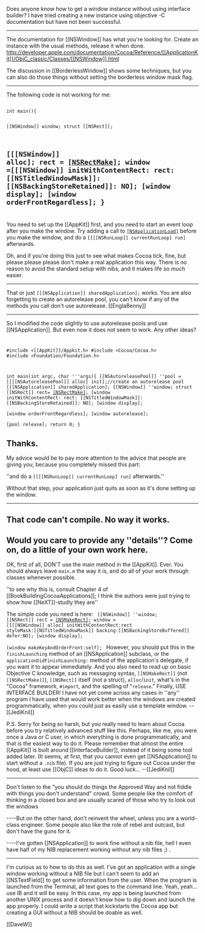 Does anyone know how to get a window instance without using interface builder? I have tried creating a new instance using objective -C documentation but have not been successful.

----

The documentation for [[NSWindow]] has what you're looking for. Create an instance with the usual methods, release it when done. http://developer.apple.com/documentation/Cocoa/Reference/[[ApplicationKit]]/ObjC_classic/Classes/[[NSWindow]].html

The discussion in [[BorderlessWindow]] shows some techniques, but you can also do those things without setting the borderless window mask flag.

----

The following code is not working for me:

 <code> 
int main(){

  [[NSWindow]] window;
  struct [[NSRect]];

  [[[NSWindow]] alloc];
  rect  = [[NSRectMake]](100,100,50,50);
  window =[[[NSWindow]] initWithContentRect: rect: [[NSTitledWindowMask]]: [[NSBackingStoreRetained]]: NO];
  [window display];	
  [window orderFrontRegardless];
}    
</code>
----
You need to set up the [[AppKit]] first, and you need to start an event loop after you make the window. Try adding a call to <code>[[NSApplicationLoad]]()</code> before you make the window, and do a <code>[[[[NSRunLoop]] currentRunLoop] run]</code> afterwards.

Oh, and if you're doing this just to see what makes Cocoa tick, fine, but please please please don't make a real application this way. There is no reason to avoid the standard setup with nibs, and it makes life so much easier.

----
That or just <code>[[[NSApplication]] sharedApplication];</code> works. You are also forgetting to create an autorelease pool, you can't know if any of the methods you call don't use autorelease. [[EnglaBenny]] 

----

So I modified the code slightly to use autorelease pools and use [[NSApplication]]. But even now it does not seem to work.
Any other ideas?
<code>

#include <[[AppKit]]/Appkit.h>
#include <Cocoa/Cocoa.h>
#include <Foundation/Foundation.h>

int main(int argc, char '''args){
	[[NSAutoreleasePool]] ''pool = [[[[NSAutoreleasePool]] alloc] init];//create an autorelease pool
	[[[NSApplication]] sharedApplication];
	[[NSWindow]] ''window;
        struct [[NSRect]] rect= [[NSRectMake]](100,100,50,50);
        [window initWithContentRect: rect: [[NSTitledWindowMask]]: [[NSBackingStoreRetained]]: NO];
	[window display];	
	[window orderFrontRegardless];
        [window autorelease];   
        [pool release];
        return 0;
}
</code>

Thanks.
----

My advice would be to pay more attention to the advice that people are giving you, because you completely missed this part:

''and do a <code>[[[[NSRunLoop]] currentRunLoop] run]</code> afterwards.''

Without that step, your application just quits as soon as it's done setting up the window.

----
That code can't compile. No way it works.
----
Would you care to provide any ''details''? Come on, do a little of your own work here.
----
OK, first of all, DON'T use the main method in the [[AppKit]]. Ever. You should always leave <code>main.m</code> the way it is, and do all of your work through classes whenever possible.

''to see why this is, consult Chapter 4 of [[BookBuildingCocoaApplications]]; I think the authors were just trying to show how [[NeXT]]-studly they are''

The simple code you need is here:
<code>
[[NSWindow]] ''window;
[[NSRect]] rect = [[NSMakeRect]](100,100,50,50);
window = [[[[NSWindow]] alloc]
	initWithContentRect:rect
	styleMask:[[NSTitledWindowMask]]
	backing:[[NSBackingStoreBuffered]]
	defer:NO];
[window display];	
[window makeKeyAndOrderFront:self];
</code>
However, you should put this in the <code>finishLaunching</code> method of an [[NSApplication]] subclass, or the <code>applicationDidFinishLaunching:</code> method of the application's delegate, if you want it to appear immediately. And you also need to read up on basic Objective C knowledge, such as messaging syntax, <code>[[NSMakeRect]]</code> (not <code>[[NSRectMake]]</code>), <code>[[NSRect]]</code> itself (not a struct), <code>alloc</code>/<code>init</code>, what's in the "Cocoa" framework, <code>#import</code>, and the spelling of "<code>release</code>." Finally, USE INTERFACE BUILDER! I have not yet come across any cases in ''any'' program I have used that would work better when the windows are created programmatically, when you could just as easily use a template window. --[[JediKnil]]

P.S. Sorry for being so harsh, but you really need to learn about Cocoa before you try relatively advanced stuff like this. Perhaps, like me, you were once a Java or C user, in which everything is done programmatically, and that is the easiest way to do it. Please remember that almost the entire [[AppKit]] is built around [[InterfaceBuilder]], instead of it being some tool added later. (It seems, at first, that you cannot even get [[NSApplication]] to start without a <code>.nib</code> file). If you are just trying to figure out Cocoa under the hood, at least use [[ObjC]] ideas to do it. Good luck... --[[JediKnil]]

------------------------------------------------------------------------------------------

Don't listen to the "you should do things the Approved Way and not fiddle with things you don't understand" crowd.
Some people like the comfort of thinking in a closed box and are usually scared of those who try to look out
the windows

----But on the other hand, don't reinvent the wheel, unless you are a world-class engineer. Some people also like the role of rebel and outcast, but don't have the guns for it.


----I've gotten [[NSApplication]] to work fine without a nib file, hell I even have half of my NIB replacement working without any nib files ;) .


------------------------------------------------------------------------------------------

I'm curious as to how to do this as well.  I've got an application with a single window working without a NIB file but I can't seem to add an [[NSTextField]] to get some information from the user.  When the program is launched from the Terminal, all text goes to the command line.  Yeah, yeah... use IB and it will be easy.  In this case, my app is being launched from another UNIX process and it doesn't know how to dig down and launch the app properly.  I could write a script that kickstarts the Cocoa app but creating a GUI without a NIB should be doable as well.

[[DaveW]]